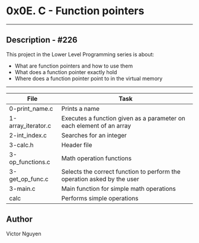 # 0x0E. C - Function pointers
---
## Description - #226

This project in the Lower Level Programming series is about:
* What are function pointers and how to use them
* What does a function pointer exactly hold
* Where does a function pointer point to in the virtual memory

---
File|Task
---|---
0-print_name.c | Prints a name
1-array_iterator.c | Executes a function given as a parameter on each element of an array
2-int_index.c | Searches for an integer
3-calc.h | Header file
3-op_functions.c | Math operation functions
3-get_op_func.c | Selects the correct function to perform the operation asked by the user
3-main.c | Main function for simple math operations
calc | Performs simple operations

## Author
Victor Nguyen